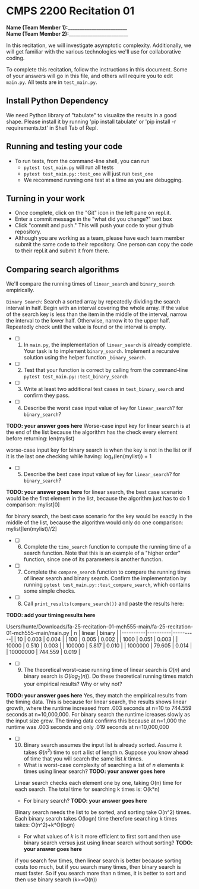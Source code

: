 # CMPS 2200  Recitation 01

**Name (Team Member 1):**_________________________  
**Name (Team Member 2):**_________________________

In this recitation, we will investigate asymptotic complexity. Additionally, we will get familiar with the various technologies we'll use for collaborative coding.

To complete this recitation, follow the instructions in this document. Some of your answers will go in this file, and others will require you to edit `main.py`. All tests are in `test_main.py`.

## Install Python Dependency

We need Python library of "tabulate" to visualize the results in a good shape. Please install it by running 'pip install tabulate' or 'pip install -r requirements.txt' in Shell Tab of Repl.  

## Running and testing your code

- To run tests, from the command-line shell, you can run
  + `pytest test_main.py` will run all tests
  + `pytest test_main.py::test_one` will just run `test_one`
  + We recommend running one test at a time as you are debugging.

## Turning in your work

- Once complete, click on the "Git" icon in the left pane on repl.it.
- Enter a commit message in the "what did you change?" text box
- Click "commit and push." This will push your code to your github repository.
- Although you are working as a team, please have each team member submit the same code to their repository. One person can copy the code to their repl.it and submit it from there.

## Comparing search algorithms

We'll compare the running times of `linear_search` and `binary_search` empirically.

`Binary Search`: Search a sorted array by repeatedly dividing the search interval in half. Begin with an interval covering the whole array. If the value of the search key is less than the item in the middle of the interval, narrow the interval to the lower half. Otherwise, narrow it to the upper half. Repeatedly check until the value is found or the interval is empty.

- [ ] 1. In `main.py`, the implementation of `linear_search` is already complete. Your task is to implement `binary_search`. Implement a recursive solution using the helper function `_binary_search`. 

- [ ] 2. Test that your function is correct by calling from the command-line `pytest test_main.py::test_binary_search`

- [ ] 3. Write at least two additional test cases in `test_binary_search` and confirm they pass.

- [ ] 4. Describe the worst case input value of `key` for `linear_search`? for `binary_search`? 

**TODO: your answer goes here**
Worse-case input key for linear search is at the end of the list because the algorithm has the check every element before returning: len(mylist)

worse-case input key for binary search is when the key is not in the list or if it is the last one checking while having: log₂(len(mylist)) + 1
 


- [ ] 5. Describe the best case input value of `key` for `linear_search`? for `binary_search`? 

**TODO: your answer goes here**
for linear search, the best case scenario would be the first element in the list, because the algorithm just has to do 1 comparison: mylist[0]

for binary search, the best case scenario for the key would be exactly in the middle of the list, because the algorithm would only do one comparison: mylist[len(mylist)//2]

- [ ] 6. Complete the `time_search` function to compute the running time of a search function. Note that this is an example of a "higher order" function, since one of its parameters is another function.

- [ ] 7. Complete the `compare_search` function to compare the running times of linear search and binary search. Confirm the implementation by running `pytest test_main.py::test_compare_search`, which contains some simple checks.

- [ ] 8. Call `print_results(compare_search())` and paste the results here:

**TODO: add your timing results here**

Users/hunte/Downloads/fa-25-recitation-01-mch555-main/fa-25-recitation-01-mch555-main/main.py
|        n |   linear |   binary |
|----------|----------|----------|
|       10 |    0.003 |    0.004 |
|      100 |    0.005 |    0.002 |
|     1000 |    0.051 |    0.003 |
|    10000 |    0.510 |    0.003 |
|   100000 |    5.817 |    0.010 |
|  1000000 |   79.605 |    0.014 |
| 10000000 |  744.559 |    0.019 |

- [ ] 9. The theoretical worst-case running time of linear search is $O(n)$ and binary search is $O(log_2(n))$. Do these theoretical running times match your empirical results? Why or why not?

**TODO: your answer goes here**
Yes, they match the empirical results from the timing data. This is because for linear search, the results shows linear growth, where the runtime increased from .003 seconds at n=10 to 744.559 seconds at n=10,000,000. For binary search the runtime icreases slowly as the input size grew. The timing data confirms this because at n=1,000 the runtime was .003 seconds and only .019 seconds at n=10,000,000

- [ ] 10. Binary search assumes the input list is already sorted. Assume it takes $\Theta(n^2)$ time to sort a list of length $n$. Suppose you know ahead of time that you will search the same list $k$ times. 
  + What is worst-case complexity of searching a list of $n$ elements $k$ times using linear search? **TODO: your answer goes here**

  Linear search checks each element one by one, taking O(n) time for each search. The total time for searching k times is:  O(k*n)

  + For binary search? **TODO: your answer goes here**

  Binary search needs the list to be sorted, and sorting take O(n^2) times. Each binary search takes O(logn) time therefore searching k times takes: O(n^2)+k*O(logn)

  + For what values of $k$ is it more efficient to first sort and then use binary search versus just using linear search without sorting? **TODO: your answer goes here**

  if you search few times, then linear search is better because sorting costs too much, but if you search many times, then binary search is must faster. So if you search more than n times, it is better to sort and then use binary search (k>=O(n))
 
